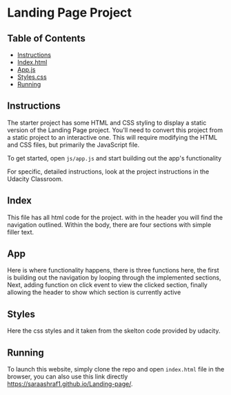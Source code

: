 # Landing Page Project

## Table of Contents

* [Instructions](#instructions)
* [Index.html](#index)
* [App.js](#app)
* [Styles.css](#style)
* [Running](#running)

## Instructions

The starter project has some HTML and CSS styling to display a static version of the Landing Page project. You'll need to convert this project from a static project to an interactive one. This will require modifying the HTML and CSS files, but primarily the JavaScript file.

To get started, open `js/app.js` and start building out the app's functionality

For specific, detailed instructions, look at the project instructions in the Udacity Classroom.

## Index
This file has all html code for the project. with in the header you will find the navigation outlined. Within the body, there are four sections with simple filler text.
## App
Here is where functionality happens, there is three functions here, the first is building out the navigation by looping through the implemented sections, Next, adding function on click event to view the clicked section, finally allowing the header to show which section is currently active
## Styles
Here the css styles and it taken from the skelton code provided by udacity.

## Running
To launch this website, simply clone the repo and open `index.html` file in the browser, you can also use this link directly https://saraashraf1.github.io/Landing-page/. 
